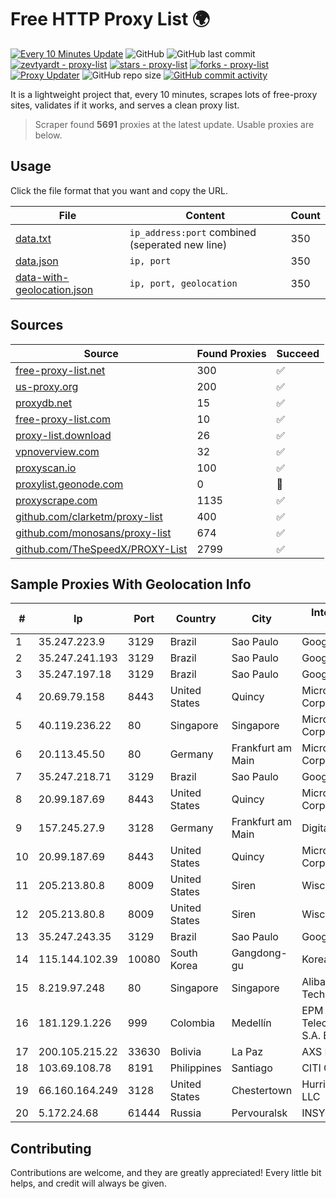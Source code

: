 
# Free HTTP Proxy List 🌍

[![Every 10 Minutes Update](https://github.com/mertguvencli/http-proxy-list/actions/workflows/main.yml/badge.svg?branch=main)](https://github.com/mertguvencli/http-proxy-list/actions/workflows/main.yml)
![GitHub](https://img.shields.io/github/license/mertguvencli/http-proxy-list)
![GitHub last commit](https://img.shields.io/github/last-commit/mertguvencli/http-proxy-list)
[![zevtyardt - proxy-list](https://img.shields.io/static/v1?label=zevtyardt&message=proxy-list&color=blue&logo=github)](https://github.com/zevtyardt/proxy-list "Go to GitHub repo")
[![stars - proxy-list](https://img.shields.io/github/stars/zevtyardt/proxy-list?style=social)](https://github.com/zevtyardt/proxy-list)
[![forks - proxy-list](https://img.shields.io/github/forks/zevtyardt/proxy-list?style=social)](https://github.com/zevtyardt/proxy-list)
[![Proxy Updater](https://github.com/zevtyardt/proxy-list/workflows/Proxy%20Updater/badge.svg)](https://github.com/zevtyardt/proxy-list/actions?query=workflow:"Proxy+Updater")
![GitHub repo size](https://img.shields.io/github/repo-size/zevtyardt/proxy-list)
[![GitHub commit activity](https://img.shields.io/github/commit-activity/m/zevtyardt/proxy-list?logo=commits)](https://github.com/zevtyardt/proxy-list/commits/main)

It is a lightweight project that, every 10 minutes, scrapes lots of free-proxy sites, validates if it works, and serves a clean proxy list.

> Scraper found **5691** proxies at the latest update. Usable proxies are below.

## Usage

Click the file format that you want and copy the URL.

|File|Content|Count|
|----|-------|-----|
|[data.txt](https://raw.githubusercontent.com/mertguvencli/http-proxy-list/main/proxy-list/data.txt)|`ip_address:port` combined (seperated new line)|350|
|[data.json](https://raw.githubusercontent.com/mertguvencli/http-proxy-list/main/proxy-list/data.json)|`ip, port`|350|
|[data-with-geolocation.json](https://raw.githubusercontent.com/mertguvencli/http-proxy-list/main/proxy-list/data-with-geolocation.json)|`ip, port, geolocation`|350|

## Sources

|Source|Found Proxies|Succeed|
|------|-------------|-------|
|[free-proxy-list.net](https://free-proxy-list.net)|300|✅|
|[us-proxy.org](https://www.us-proxy.org)|200|✅|
|[proxydb.net](http://proxydb.net)|15|✅|
|[free-proxy-list.com](https://free-proxy-list.com/?page=&port=&type%5B%5D=http&type%5B%5D=https&up_time=0&search=Search)|10|✅|
|[proxy-list.download](https://www.proxy-list.download/HTTP)|26|✅|
|[vpnoverview.com](https://vpnoverview.com/privacy/anonymous-browsing/free-proxy-servers)|32|✅|
|[proxyscan.io](https://www.proxyscan.io)|100|✅|
|[proxylist.geonode.com](https://proxylist.geonode.com/api/proxy-list?limit=300&page=1&sort_by=lastChecked&sort_type=desc&protocols=http,https)|0|🚫|
|[proxyscrape.com](https://api.proxyscrape.com/v2/?request=displayproxies&protocol=http&timeout=10000&country=all&ssl=all&anonymity=all)|1135|✅|
|[github.com/clarketm/proxy-list](https://raw.githubusercontent.com/clarketm/proxy-list/master/proxy-list-raw.txt)|400|✅|
|[github.com/monosans/proxy-list](https://raw.githubusercontent.com/monosans/proxy-list/main/proxies/http.txt)|674|✅|
|[github.com/TheSpeedX/PROXY-List](https://raw.githubusercontent.com/TheSpeedX/PROXY-List/master/http.txt)|2799|✅|


## Sample Proxies With Geolocation Info

|#|Ip|Port|Country|City|Internet Service Provider|
|-|--|----|-------|----|-------------------------|
|1|35.247.223.9|3129|Brazil|Sao Paulo|Google LLC|
|2|35.247.241.193|3129|Brazil|Sao Paulo|Google LLC|
|3|35.247.197.18|3129|Brazil|Sao Paulo|Google LLC|
|4|20.69.79.158|8443|United States|Quincy|Microsoft Corporation|
|5|40.119.236.22|80|Singapore|Singapore|Microsoft Corporation|
|6|20.113.45.50|80|Germany|Frankfurt am Main|Microsoft Corporation|
|7|35.247.218.71|3129|Brazil|Sao Paulo|Google LLC|
|8|20.99.187.69|8443|United States|Quincy|Microsoft Corporation|
|9|157.245.27.9|3128|Germany|Frankfurt am Main|DigitalOcean, LLC|
|10|20.99.187.69|8443|United States|Quincy|Microsoft Corporation|
|11|205.213.80.8|8009|United States|Siren|WiscNet|
|12|205.213.80.8|8009|United States|Siren|WiscNet|
|13|35.247.243.35|3129|Brazil|Sao Paulo|Google LLC|
|14|115.144.102.39|10080|South Korea|Gangdong-gu|Korea Telecom|
|15|8.219.97.248|80|Singapore|Singapore|Alibaba (US) Technology Co., Ltd.|
|16|181.129.1.226|999|Colombia|Medellín|EPM Telecomunicaciones S.A. E.S.P.|
|17|200.105.215.22|33630|Bolivia|La Paz|AXS Bolivia S. A.|
|18|103.69.108.78|8191|Philippines|Santiago|CITI Cableworld Inc.|
|19|66.160.164.249|3128|United States|Chestertown|Hurricane Electric LLC|
|20|5.172.24.68|61444|Russia|Pervouralsk|INSYS network|



## Contributing

Contributions are welcome, and they are greatly appreciated! Every
little bit helps, and credit will always be given.

